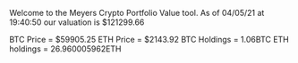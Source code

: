 Welcome to the Meyers Crypto Portfolio Value tool. 
As of 04/05/21 at 19:40:50 our valuation is $121299.66 

BTC Price = $59905.25
 ETH Price = $2143.92
BTC Holdings = 1.06BTC
 ETH holdings = 26.960005962ETH 
